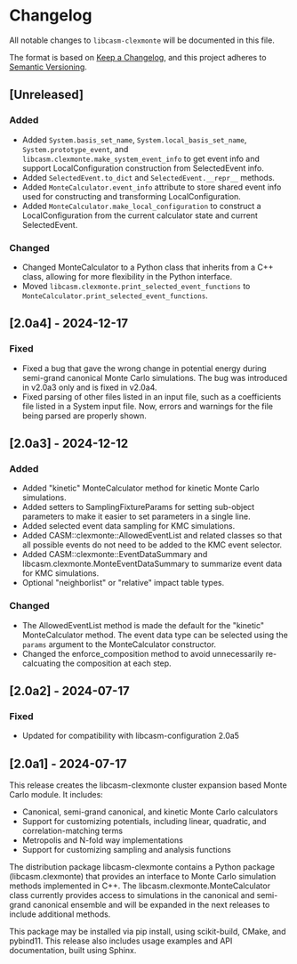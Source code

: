 # Changelog

All notable changes to `libcasm-clexmonte` will be documented in this file.

The format is based on [Keep a Changelog](https://keepachangelog.com/en/1.1.0/),
and this project adheres to [Semantic Versioning](https://semver.org/spec/v2.0.0.html).

## [Unreleased]

### Added

- Added `System.basis_set_name`, `System.local_basis_set_name`, `System.prototype_event`, and `libcasm.clexmonte.make_system_event_info` to get event info and support LocalConfiguration construction from SelectedEvent info.
- Added `SelectedEvent.to_dict` and `SelectedEvent.__repr__` methods.
- Added `MonteCalculator.event_info` attribute to store shared event info used for constructing and transforming LocalConfiguration.
- Added `MonteCalculator.make_local_configuration` to construct a LocalConfiguration from the current calculator state and current SelectedEvent.
 
### Changed

- Changed MonteCalculator to a Python class that inherits from a C++ class, allowing for more flexibility in the Python interface.
- Moved `libcasm.clexmonte.print_selected_event_functions` to `MonteCalculator.print_selected_event_functions`.


## [2.0a4] - 2024-12-17

### Fixed

- Fixed a bug that gave the wrong change in potential energy during semi-grand canonical Monte Carlo simulations. The bug was introduced in v2.0a3 only and is fixed in v2.0a4.
- Fixed parsing of other files listed in an input file, such as a coefficients file listed in a System input file. Now, errors and warnings for the file being parsed are properly shown.


## [2.0a3] - 2024-12-12

### Added

- Added "kinetic" MonteCalculator method for kinetic Monte Carlo simulations.
- Added setters to SamplingFixtureParams for setting sub-object parameters to make it easier to set parameters in a single line.
- Added selected event data sampling for KMC simulations.
- Added CASM::clexmonte::AllowedEventList and related classes so that all possible events do not need to be added to the KMC event selector. 
- Added CASM::clexmonte::EventDataSummary and libcasm.clexmonte.MonteEventDataSummary to summarize event data for KMC simulations.
- Optional "neighborlist" or "relative" impact table types.

### Changed

- The AllowedEventList method is made the default for the "kinetic" MonteCalculator method. The event data type can be selected using the `params` argument to the MonteCalculator constructor.
- Changed the enforce_composition method to avoid unnecessarily re-calcuating the composition at each step.


## [2.0a2] - 2024-07-17

### Fixed

- Updated for compatibility with libcasm-configuration 2.0a5



## [2.0a1] - 2024-07-17

This release creates the libcasm-clexmonte cluster expansion based Monte Carlo module. It includes:

- Canonical, semi-grand canonical, and kinetic Monte Carlo calculators
- Support for customizing potentials, including linear, quadratic, and correlation-matching terms 
- Metropolis and N-fold way implementations
- Support for customizing sampling and analysis functions

The distribution package libcasm-clexmonte contains a Python package (libcasm.clexmonte) that provides an interface to Monte Carlo simulation methods implemented in C++. The libcasm.clexmonte.MonteCalculator class currently provides access to simulations in the canonical and semi-grand canonical ensemble and will be expanded in the next releases to include additional methods.

This package may be installed via pip install, using scikit-build, CMake, and pybind11. This release also includes usage examples and API documentation, built using Sphinx.

